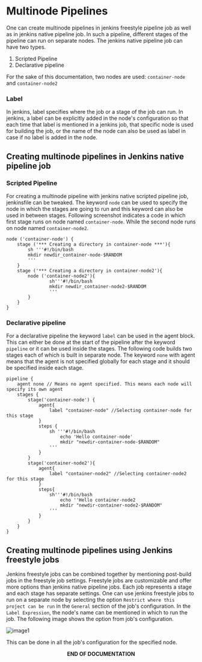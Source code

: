 # Multinode Pipelines
One can create multinode pipelines in jenkins freestyle pipeline job as well as in jenkins native pipeline job. In such a pipeline, different stages of the pipeline can run on separate nodes. The jenkins native pipeline job can have two types.  
1. Scripted Pipeline
2. Declarative pipeline

For the sake of this documentation, two nodes are used: `container-node` and `container-node2`

### Label
In jenkins, label specifies where the job or a stage of the job can run. In jenkins, a label can be explicitly added in the node's configuration so that each time that label is mentioned in a jenkins job, that specific node is used for building the job, or the name of the node can also be used as label in case if no label is added in the node.

## Creating multinode pipelines in Jenkins native pipeline job  

### Scripted Pipeline  

For creating a multinode pipeline with jenkins native scripted pipeline job, jenkinsfile can be tweaked. The keyword `node` can be used to specify the node in which the stages are going to run and this keyword can also be used in between stages. Following screenshot indicates a code in which first stage runs on node named `container-node`. While the second node runs on node named `container-node2`.  

```
node ('container-node') {
    stage ('*** Creating a directory in container-node ***'){
        sh '''#!/bin/bash
        mkdir newdir_container-node-$RANDOM
        '''
    }
    stage ('*** Creating a directory in container-node2'){
        node ('container-node2'){
                sh'''#!/bin/bash
                mkdir newdir_container-node2-$RANDOM
                '''
        }
    }
}
``` 
### Declarative pipeline
For a declarative pipeline the keyword `label` can be used in the agent block. This can either be done at the start of the pipeline after the keyword `pipeline` or it can be used inside the stages. The following code builds two stages each of which is built in separate node. The keyword `none` with agent means that the agent is not specified globally for each stage and it should be specified inside each stage.
```
pipeline {
    agent none // Means no agent specified. This means each node will specify its own agent
    stages {
        stage('container-node') {
            agent{
                label "container-node" //Selecting container-node for this stage
            }
            steps {
                sh '''#!/bin/bash
                    echo 'Hello container-node'
                    mkdir "newdir-container-node-$RANDOM"
                '''
            }
        }
        stage('container-node2'){
            agent{
                label "container-node2" //Selecting container-node2 for this stage
            }
            steps{
                sh'''#!/bin/bash
                    echo ''Hello container-node2
                    mkdir "newdir-container-node2-$RANDOM"
                '''
            }
        }
    }
}
```  
## Creating multinode pipelines using Jenkins freestyle jobs
Jenkins freestyle jobs can be combined together by mentioning post-build jobs in the freestyle job settings. Freestyle jobs are customizable and offer more options than jenkins native pipeline jobs. Each job represents a stage and each stage has separate settings. One can use jenkins freestyle jobs to run on a separate node by selecting the option `Restrict where this project can be run` in the `General` section of the job's configuration. In the `Label Expression`, the node's name can be mentioned in which to run the job. The following image shows the option from job's configuration.  
  
![image1](https://user-images.githubusercontent.com/99069972/191689660-ae7c2511-6f0b-48ff-97c7-f6962b9686f4.png)  
  
This can be done in all the job's configuration for the specified node.  
  
<p align="center">
  <b>END OF DOCUMENTATION<b>
</p>
